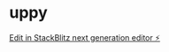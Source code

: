 # uppy

[Edit in StackBlitz next generation editor ⚡️](https://stackblitz.com/~/github.com/Karthick1242004/uppy)